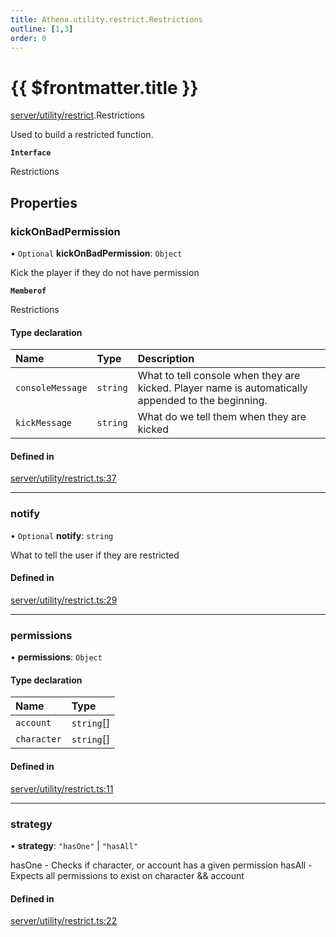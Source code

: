 ```yaml
---
title: Athena.utility.restrict.Restrictions
outline: [1,3]
order: 0
---
```


# {{ $frontmatter.title }}


[server/utility/restrict](../modules/server_utility_restrict.md).Restrictions

Used to build a restricted function.

**`Interface`**

Restrictions

## Properties

### kickOnBadPermission

• `Optional` **kickOnBadPermission**: `Object`

Kick the player if they do not have permission

**`Memberof`**

Restrictions

#### Type declaration

| Name | Type | Description |
| :------ | :------ | :------ |
| `consoleMessage` | `string` | What to tell console when they are kicked. Player name is automatically appended to the beginning. |
| `kickMessage` | `string` | What do we tell them when they are kicked |

#### Defined in

[server/utility/restrict.ts:37](https://github.com/Stuyk/altv-athena/blob/3dbae04/src/core/server/utility/restrict.ts#L37)

___

### notify

• `Optional` **notify**: `string`

What to tell the user if they are restricted

#### Defined in

[server/utility/restrict.ts:29](https://github.com/Stuyk/altv-athena/blob/3dbae04/src/core/server/utility/restrict.ts#L29)

___

### permissions

• **permissions**: `Object`

#### Type declaration

| Name | Type |
| :------ | :------ |
| `account` | `string`[] |
| `character` | `string`[] |

#### Defined in

[server/utility/restrict.ts:11](https://github.com/Stuyk/altv-athena/blob/3dbae04/src/core/server/utility/restrict.ts#L11)

___

### strategy

• **strategy**: ``"hasOne"`` \| ``"hasAll"``

hasOne - Checks if character, or account has a given permission
hasAll - Expects all permissions to exist on character && account

#### Defined in

[server/utility/restrict.ts:22](https://github.com/Stuyk/altv-athena/blob/3dbae04/src/core/server/utility/restrict.ts#L22)
